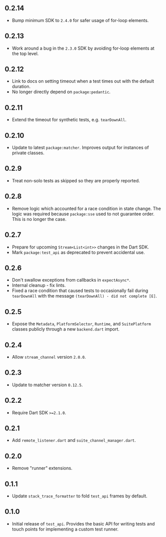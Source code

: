 ## 0.2.14

* Bump minimum SDK to `2.4.0` for safer usage of for-loop elements.


## 0.2.13

* Work around a bug in the `2.3.0` SDK by avoiding for-loop elements at the top
  level.

## 0.2.12

* Link to docs on setting timeout when a test times out with the default
  duration.
* No longer directly depend on `package:pedantic`.

## 0.2.11

* Extend the timeout for synthetic tests, e.g. `tearDownAll`.

## 0.2.10

* Update to latest `package:matcher`. Improves output for instances of private
  classes.

## 0.2.9

* Treat non-solo tests as skipped so they are properly reported.

## 0.2.8

* Remove logic which accounted for a race condition in state change. The logic
  was required because `package:sse` used to not guarantee order. This is no
  longer the case.

## 0.2.7

* Prepare for upcoming `Stream<List<int>>` changes in the Dart SDK.
* Mark `package:test_api` as deprecated to prevent accidental use.

## 0.2.6

* Don't swallow exceptions from callbacks in `expectAsync*`.
* Internal cleanup - fix lints.
* Fixed a race condition that caused tests to occasionally fail during
  `tearDownAll` with the message `(tearDownAll) - did not complete [E]`.

## 0.2.5

* Expose the  `Metadata`, `PlatformSelector`, `Runtime`, and `SuitePlatform`
  classes publicly through a new `backend.dart` import.

## 0.2.4

* Allow `stream_channel` version `2.0.0`.

## 0.2.3

* Update to matcher version `0.12.5`.

## 0.2.2

* Require Dart SDK `>=2.1.0`.

## 0.2.1

* Add `remote_listener.dart` and `suite_channel_manager.dart`.

## 0.2.0

* Remove "runner" extensions.


## 0.1.1

* Update `stack_trace_formatter` to fold `test_api` frames by default.


## 0.1.0

* Initial release of `test_api`. Provides the basic API for writing tests and
  touch points for implementing a custom test runner.

